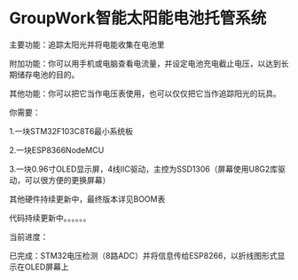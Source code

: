 # GroupWork智能太阳能电池托管系统


主要功能：追踪太阳光并将电能收集在电池里

附加功能：你可以用手机或电脑查看电流量，并设定电池充电截止电压，以达到长期储存电池的目的。

其他功能：你可以把它当作电压表使用，也可以仅仅把它当作追踪阳光的玩具。

你需要：

1.一块STM32F103C8T6最小系统板

2.一块ESP8366NodeMCU

3.一块0.96寸OLED显示屏，4线IIC驱动，主控为SSD1306（屏幕使用U8G2库驱动，可以很方便的更换屏幕）

其他硬件持续更新中，最终版本详见BOOM表

代码持续更新中。。。。。。

当前进度：

已完成：STM32电压检测（8路ADC）并将信息传给ESP8266，以折线图形式显示在OLED屏幕上
